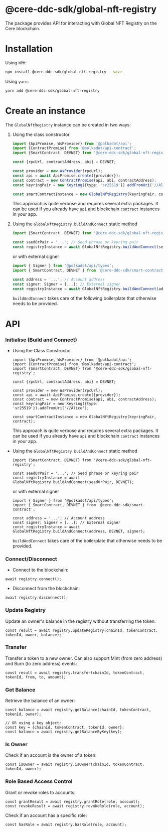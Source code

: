 # @cere-ddc-sdk/global-nft-registry

The package provides API for interacting with Global NFT Registry on the Cere blockchain.

# Installation

Using `NPM`:

```bash
npm install @cere-ddc-sdk/global-nft-registry --save
```

Using `yarn`:

```bash
yarn add @cere-ddc-sdk/global-nft-registry
```

# Create an instance

The `GlobalNftRegistry` instance can be created in two ways:

1.  Using the class constructor

    ```ts
    import {ApiPromise, WsProvider} from '@polkadot/api';
    import {ContractPromise} from '@polkadot/api-contract';
    import {SmartContract, DEVNET} from '@cere-ddc-sdk/global-nft-registry';

    const {rpcUrl, contractAddress, abi} = DEVNET;

    const provider = new WsProvider(rpcUrl);
    const api = await ApiPromise.create({provider});
    const contract = new ContractPromise(api, abi, contractAddress);
    const keyringPair = new Keyring({type: 'sr25519'}).addFromUri('//Alice');

    const smartContractInstance = new GlobalNftRegistry(keyringPair, contract);
    ```

    This approach is quite verbose and requires several extra packages. It can be used if you already have `api` and blockchain `contract` instances in your app.

2.  Using the `GlobalNftRegistry.buildAndConnect` static method

    ```ts
    import {SmartContract, DEVNET} from '@cere-ddc-sdk/global-nft-registry';

    const seedOrPair = '...'; // Seed phrase or keyring pair
    const registryInstance = await GlobalNftRegistry.buildAndConnect(seedOrPair, DEVNET);
    ```

    or with external signer

    ```ts
    import { Signer } from '@polkadot/api/types';
    import { SmartContract, DEVNET } from '@cere-ddc-sdk/smart-contract';

    const address = '...'; // Account address
    const signer: Signer = {...}: // External signer
    const registryInstance = await GlobalNftRegistry.buildAndConnect(address, DEVNET, signer);
    ```

    `buildAndConnect` takes care of the following boilerplate that otherwise needs to be provided.

# API

### Initialise (Build and Connect)

- Using the Class Constructor
    
    ```tsx
    import {ApiPromise, WsProvider} from '@polkadot/api';
    import {ContractPromise} from '@polkadot/api-contract';
    import {SmartContract, DEVNET} from '@cere-ddc-sdk/global-nft-registry';
    
    const {rpcUrl, contractAddress, abi} = DEVNET;
    
    const provider = new WsProvider(rpcUrl);
    const api = await ApiPromise.create({provider});
    const contract = new ContractPromise(api, abi, contractAddress);
    const keyringPair = new Keyring({type: 'sr25519'}).addFromUri('//Alice');
    
    const smartContractInstance = new GlobalNftRegistry(keyringPair, contract);
    ```
    
    This approach is quite verbose and requires several extra packages. It can be used if you already have `api` and blockchain `contract` instances in your app.
    
- Using the `GlobalNftRegistry.buildAndConnect` static method
        
    ```tsx
    import {SmartContract, DEVNET} from '@cere-ddc-sdk/global-nft-registry';
    
    const seedOrPair = '...'; // Seed phrase or keyring pair
    const registryInstance = await GlobalNftRegistry.buildAndConnect(seedOrPair, DEVNET);
    ```
    
    or with external signer
    
    ```tsx
    import { Signer } from '@polkadot/api/types';
    import { SmartContract, DEVNET } from '@cere-ddc-sdk/smart-contract';
    
    const address = '...'; // Account address
    const signer: Signer = {...}: // External signer
    const registryInstance = await GlobalNftRegistry.buildAndConnect(address, DEVNET, signer);
    ```
    
    `buildAndConnect` takes care of the boilerplate that otherwise needs to be provided.
    

### Connect/Disconnect

- Connect to the blockchain:

```tsx
await registry.connect();
```

- Disconnect from the blockchain:

```tsx
await registry.disconnect();
```

### Update Registry


Update an owner's balance in the registry without transferring the token:

```tsx
const result = await registry.updateRegistry(chainId, tokenContract, tokenId, owner, balance);
```

### Transfer


Transfer a token to a new owner. Can also support Mint (from zero address) and Burn (to zero address) events:

```tsx
const result = await registry.transfer(chainId, tokenContract, tokenId, from, to, amount);
```

### Get Balance

Retrieve the balance of an owner:

```tsx
const balance = await registry.getBalance(chainId, tokenContract, tokenId, owner);

// OR using a key object:
const key = {chainId, tokenContract, tokenId, owner};
const balance = await registry.getBalanceByKey(key);
```

### Is Owner

Check if an account is the owner of a token:

```tsx
const isOwner = await registry.isOwner(chainId, tokenContract, tokenId, owner);
```

### Role Based Access Control

Grant or revoke roles to accounts:


```tsx
const grantResult = await registry.grantRole(role, account);
const revokeResult = await registry.revokeRole(role, account);
```

Check if an account has a specific role:

```tsx
const hasRole = await registry.hasRole(role, account);
```
